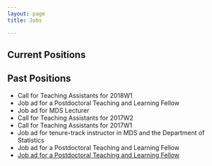 ```yaml
---
layout: page
title: Jobs

---
```


## Current Positions

## Past Positions
* Call for Teaching Assistants for 2018W1
* Job ad for a Postdoctoral Teaching and Learning Fellow
* Job ad for MDS Lecturer
* Call for Teaching Assistants for 2017W2
* Call for Teaching Assistants for 2017W1
* Job ad for tenure-track instructor in MDS and the Department of Statistics
* Job ad for a Postdoctoral Teaching and Learning Fellow
* [Job ad for a Postdoctoral Teaching and Learning Fellow](https://github.com/UBC-MDS/mds-stats-teaching-fellow)
